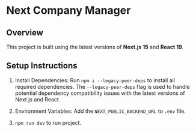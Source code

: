 # Next Company Manager

## Overview

This project is built using the latest versions of **Next.js 15** and **React 19**.

## Setup Instructions

1. Install Dependencies: Run `npm i --legacy-peer-deps` to install all required dependencies. The `--legacy-peer-deps` flag is used to handle potential dependency compatibility issues with the latest versions of Next.js and React.

2. Environment Variables: Add the `NEXT_PUBLIC_BACKEND_URL` to `.env` file.

3. `npm run dev` to run project.